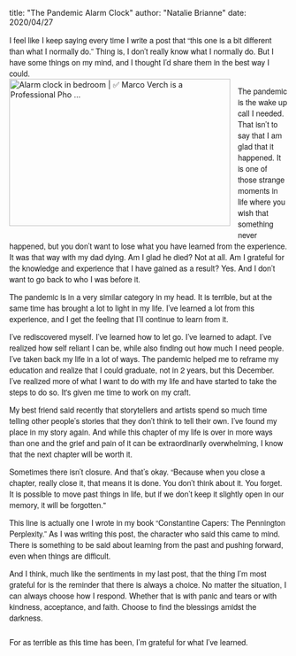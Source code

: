 title: "The Pandemic Alarm Clock"
author: "Natalie Brianne"
date: 2020/04/27

<div class="p1" style="font-family: &quot;Helvetica Neue&quot;; font-stretch: normal; font-variant-east-asian: normal; font-variant-numeric: normal; line-height: normal;">I feel like I keep saying every time I write a post that “this one is a bit different than what I normally do.” Thing is, I don’t really know what I normally do. But I have some things on my mind, and I thought I’d share them in the best way I could.&nbsp;</div><div class="separator" style="clear: both; text-align: center;"></div><div style="clear: left; float: left; margin-bottom: 1em; margin-right: 1em;"><img alt="Alarm clock in bedroom | ✅ Marco Verch is a Professional Pho ..." height="266" src="https://live.staticflickr.com/4739/38988314371_a84b810c2e_b.jpg" width="400" /></div>
<div class="p2" style="font-family: &quot;Helvetica Neue&quot;; font-stretch: normal; font-variant-east-asian: normal; font-variant-numeric: normal; line-height: normal; min-height: 12px;"></div><div class="p1" style="font-family: &quot;Helvetica Neue&quot;; font-stretch: normal; font-variant-east-asian: normal; font-variant-numeric: normal; line-height: normal;">The pandemic is the wake up call I needed. That isn’t to say that I am glad that it happened. It is one of those strange moments in life where you wish that something never happened, but you don’t want to lose what you have learned from the experience. It was that way with my dad dying. Am I glad he died? Not at all. Am I grateful for the knowledge and experience that I have gained as a result? Yes. And I don’t want to go back to who I was before it.</div><div class="p2" style="font-family: &quot;Helvetica Neue&quot;; font-stretch: normal; font-variant-east-asian: normal; font-variant-numeric: normal; line-height: normal; min-height: 12px;">
</div><div class="p1" style="font-family: &quot;Helvetica Neue&quot;; font-stretch: normal; font-variant-east-asian: normal; font-variant-numeric: normal; line-height: normal;">The pandemic is in a very similar category in my head. It is terrible, but at the same time has brought a lot to light in my life. I’ve learned a lot from this experience, and I get the feeling that I’ll continue to learn from it.</div><div class="p2" style="font-family: &quot;Helvetica Neue&quot;; font-stretch: normal; font-variant-east-asian: normal; font-variant-numeric: normal; line-height: normal; min-height: 12px;">
</div><div class="p1" style="font-family: &quot;Helvetica Neue&quot;; font-stretch: normal; font-variant-east-asian: normal; font-variant-numeric: normal; line-height: normal;">I’ve rediscovered myself. I’ve learned how to let go. I’ve learned to adapt. I’ve realized how self reliant I can be, while also finding out how much I need people. I’ve taken back my life in a lot of ways. The pandemic helped me to reframe my education and realize that I could graduate, not in 2 years, but this December. I’ve realized more of what I want to do with my life and have started to take the steps to do so. It's given me time to work on my craft.</div><div class="p2" style="font-family: &quot;Helvetica Neue&quot;; font-stretch: normal; font-variant-east-asian: normal; font-variant-numeric: normal; line-height: normal; min-height: 12px;">
</div><div class="p1" style="font-family: &quot;Helvetica Neue&quot;; font-stretch: normal; font-variant-east-asian: normal; font-variant-numeric: normal; line-height: normal;">My best friend said recently that storytellers and artists spend so much time telling other people’s stories that they don’t think to tell their own. I’ve found my place in my story again. And while this chapter of my life is over in more ways than one and the grief and pain of it can be extraordinarily overwhelming, I know that the next chapter will be worth it.&nbsp;</div><div class="p2" style="font-family: &quot;Helvetica Neue&quot;; font-stretch: normal; font-variant-east-asian: normal; font-variant-numeric: normal; line-height: normal; min-height: 12px;">
</div><div class="p1" style="font-family: &quot;Helvetica Neue&quot;; font-stretch: normal; font-variant-east-asian: normal; font-variant-numeric: normal; line-height: normal;">Sometimes there isn’t closure. And that’s okay. “Because when you close a chapter, really close it, that means it is done. You don’t think about it. You forget. It is possible to move past things in life, but if we don’t keep it slightly open in our memory, it will be forgotten."</div><div class="p2" style="font-family: &quot;Helvetica Neue&quot;; font-stretch: normal; font-variant-east-asian: normal; font-variant-numeric: normal; line-height: normal; min-height: 12px;">
</div><div class="p1" style="font-family: &quot;Helvetica Neue&quot;; font-stretch: normal; font-variant-east-asian: normal; font-variant-numeric: normal; line-height: normal;">This line is actually one I wrote in my book “Constantine Capers: The Pennington Perplexity.” As I was writing this post, the character who said this came to mind. There is something to be said about learning from the past and pushing forward, even when things are difficult.</div><div class="p2" style="font-family: &quot;Helvetica Neue&quot;; font-stretch: normal; font-variant-east-asian: normal; font-variant-numeric: normal; line-height: normal; min-height: 12px;">
</div><div class="p1" style="font-family: &quot;Helvetica Neue&quot;; font-stretch: normal; font-variant-east-asian: normal; font-variant-numeric: normal; line-height: normal;">And I think, much like the sentiments in my last post, that the thing I’m most grateful for is the reminder that there is always a choice. No matter the situation, I can always choose how I respond. Whether that is with panic and tears or with kindness, acceptance, and faith. Choose to find the blessings amidst the darkness.</div><div class="p2" style="font-family: &quot;Helvetica Neue&quot;; font-stretch: normal; font-variant-east-asian: normal; font-variant-numeric: normal; line-height: normal; min-height: 12px;">
</div><div class="p2" style="font-family: &quot;Helvetica Neue&quot;; font-stretch: normal; font-variant-east-asian: normal; font-variant-numeric: normal; line-height: normal; min-height: 12px;"></div><div class="p1" style="font-family: &quot;Helvetica Neue&quot;; font-stretch: normal; font-variant-east-asian: normal; font-variant-numeric: normal; line-height: normal;">For as terrible as this time has been, I’m grateful for what I’ve learned.</div><div class="p2" style="font-family: &quot;Helvetica Neue&quot;; font-stretch: normal; font-variant-east-asian: normal; font-variant-numeric: normal; line-height: normal; min-height: 12px;">
</div><div class="p2" style="font-family: &quot;Helvetica Neue&quot;; font-size: 11px; font-stretch: normal; font-variant-east-asian: normal; font-variant-numeric: normal; line-height: normal; min-height: 12px;">
</div>

